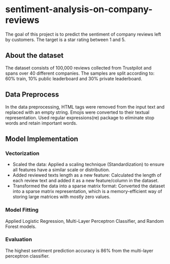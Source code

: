 # sentiment-analysis-on-company-reviews
The goal of this project is to predict the sentiment of company reviews left by customers. The target is a star rating between 1 and 5. 

## About the dataset
The dataset consists of 100,000 reviews collected from Trustpilot and spans over 40 different companies. The samples are split according to: 60% train, 10% public leaderboard and 30% private leaderboard.

## Data Preprocess
In the data preprocessing, HTML tags were removed from the input text and replaced with an empty string. Emojis were converted to their textual representation. Used regular expressions(re) package to eliminate stop words and retain important words.

## Model Implementation
### Vectorization
* Scaled the data: Applied a scaling technique (Standardization) to ensure all features have a similar scale or distribution.
* Added reviewed texts length as a new feature: Calculated the length of each review text and added it as a new feature/column in the dataset.
* Transformed the data into a sparse matrix format: Converted the dataset into a sparse matrix representation, which is a memory-efficient way of storing large matrices with mostly zero values.
### Model Fitting
Applied Logistic Regression, Multi-Layer Perceptron Classifier, and Random Forest models.
### Evaluation
The highest sentiment prediction accuracy is 86% from the multi-layer perceptron classifier.
